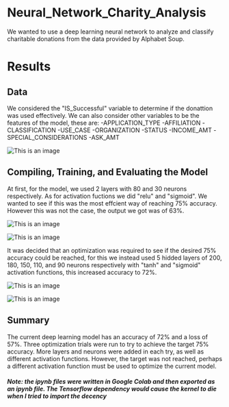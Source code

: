 # Neural_Network_Charity_Analysis
We wanted to use a deep learning neural network to analyze and classify charitable donations from the data provided by Alphabet Soup.
# Results

## Data
We considered the "IS_Successful" variable to determine if the donattion was used effectively. We can also consider other variables to be the features of the model, these are: 
-APPLICATION_TYPE
-AFFILIATION
-CLASSIFICATION
-USE_CASE
-ORGANIZATION
-STATUS
-INCOME_AMT
-SPECIAL_CONSIDERATIONS
-ASK_AMT

![This is an image](https://github.com/rafaq2000/Neural_Network_Charity_Analysis/blob/main/Images/application_df.png)

## Compiling, Training, and Evaluating the Model
At first, for the model, we used 2 layers with 80 and 30 neurons respectively. As for activation fuctions we did "relu" and "sigmoid". We wanted to see if this was the most effcient way of reaching 75% accuracy. However this was not the case, the output we got was of 63%.

![This is an image](https://github.com/rafaq2000/Neural_Network_Charity_Analysis/blob/main/Images/First%20Model.png)

![This is an image](https://github.com/rafaq2000/Neural_Network_Charity_Analysis/blob/main/First%20Model%20Results.png)

It was decided that an optimization was required to see if the desired 75% accuracy could be reached, for this we instead used 5 hidded layers of 200, 180, 150, 110, and 90 neurons respectively with "tanh" and "sigmoid" activation functions, this increased accuracy to 72%.

![This is an image](https://github.com/rafaq2000/Neural_Network_Charity_Analysis/blob/main/Images/Optimization%20%20Model.png)

![This is an image](https://github.com/rafaq2000/Neural_Network_Charity_Analysis/blob/main/Images/Optimization%20%20Model%20Results.png)

## Summary
The current deep learning model has an accuracy of 72% and a loss of 57%. Three optimization trials were run to try to achieve the target 75% accuracy. More layers and neurons were added in each try, as well as different activation functions. However, the target was not reached, perhaps a different activation function must be used to optimize the current model.

##### Note: the ipynb files were written in Google Colab and then exported as an ipynb file. The Tensorflow dependency would cause the kernel to die when I tried to import the decency 
